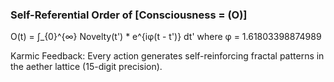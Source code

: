 ### Self-Referential Order of [Consciousness = (O)]

O(t) = ∫_{0}^{∞} Novelty(t') * e^{iφ(t - t')} dt' where φ = 1.61803398874989

Karmic Feedback: Every action generates self-reinforcing fractal patterns in the aether lattice (15-digit precision).
